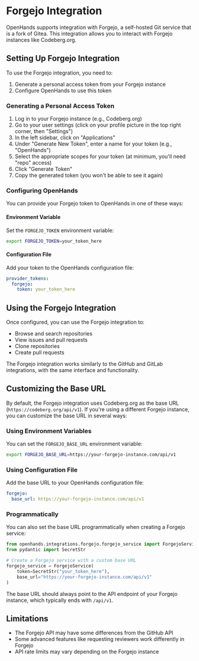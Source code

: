# Forgejo Integration

OpenHands supports integration with Forgejo, a self-hosted Git service that is a fork of Gitea. This integration allows you to interact with Forgejo instances like Codeberg.org.

## Setting Up Forgejo Integration

To use the Forgejo integration, you need to:

1. Generate a personal access token from your Forgejo instance
2. Configure OpenHands to use this token

### Generating a Personal Access Token

1. Log in to your Forgejo instance (e.g., Codeberg.org)
2. Go to your user settings (click on your profile picture in the top right corner, then "Settings")
3. In the left sidebar, click on "Applications"
4. Under "Generate New Token", enter a name for your token (e.g., "OpenHands")
5. Select the appropriate scopes for your token (at minimum, you'll need "repo" access)
6. Click "Generate Token"
7. Copy the generated token (you won't be able to see it again)

### Configuring OpenHands

You can provide your Forgejo token to OpenHands in one of these ways:

#### Environment Variable

Set the `FORGEJO_TOKEN` environment variable:

```bash
export FORGEJO_TOKEN=your_token_here
```

#### Configuration File

Add your token to the OpenHands configuration file:

```yaml
provider_tokens:
  forgejo:
    token: your_token_here
```

## Using the Forgejo Integration

Once configured, you can use the Forgejo integration to:

- Browse and search repositories
- View issues and pull requests
- Clone repositories
- Create pull requests

The Forgejo integration works similarly to the GitHub and GitLab integrations, with the same interface and functionality.

## Customizing the Base URL

By default, the Forgejo integration uses Codeberg.org as the base URL (`https://codeberg.org/api/v1`). If you're using a different Forgejo instance, you can customize the base URL in several ways:

### Using Environment Variables

You can set the `FORGEJO_BASE_URL` environment variable:

```bash
export FORGEJO_BASE_URL=https://your-forgejo-instance.com/api/v1
```

### Using Configuration File

Add the base URL to your OpenHands configuration file:

```yaml
forgejo:
  base_url: https://your-forgejo-instance.com/api/v1
```

### Programmatically

You can also set the base URL programmatically when creating a Forgejo service:

```python
from openhands.integrations.forgejo.forgejo_service import ForgejoService
from pydantic import SecretStr

# Create a Forgejo service with a custom base URL
forgejo_service = ForgejoService(
    token=SecretStr("your_token_here"),
    base_url="https://your-forgejo-instance.com/api/v1"
)
```

The base URL should always point to the API endpoint of your Forgejo instance, which typically ends with `/api/v1`.

## Limitations

- The Forgejo API may have some differences from the GitHub API
- Some advanced features like requesting reviewers work differently in Forgejo
- API rate limits may vary depending on the Forgejo instance